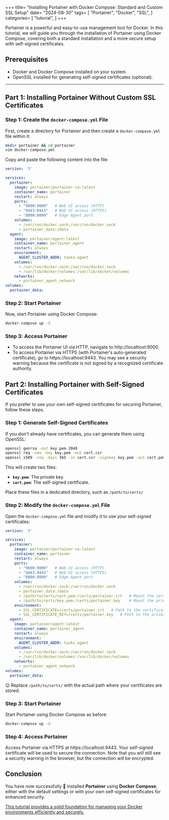 +++
title= "Installing Portainer with Docker Compose: Standard and Custom SSL Setup"
date= "2024-08-30"
tags= [
    "Portainer", 
    "Docker", 
    "SSL", 
    ]
categories= [
    "tutorial",
    ]
+++

Portainer is a powerful and easy-to-use management tool for Docker. In this tutorial, we will guide you through the installation of Portainer using Docker Compose, covering both a standard installation and a more secure setup with self-signed certificates.

## Prerequisites

- Docker and Docker Compose installed on your system.
- OpenSSL installed for generating self-signed certificates (optional).

---



## Part 1: Installing Portainer Without Custom SSL Certificates



### Step 1: Create the `docker-compose.yml` File

First, create a directory for Portainer and then create a `docker-compose.yml` file within it:

```bash
mkdir portainer && cd portainer
vim docker-compose.yml
```

Copy and paste the following content into the file:

```yaml
version: '3'

services:
  portainer:
    image: portainer/portainer-ce:latest
    container_name: portainer
    restart: always
    ports:
      - "9000:9000"   # Web UI access (HTTP)
      - "9443:9443"   # Web UI access (HTTPS)
      - "8000:8000"   # Edge Agent port
    volumes:
      - /var/run/docker.sock:/var/run/docker.sock
      - portainer_data:/data
  agent:
    image: portainer/agent:latest
    container_name: portainer_agent
    restart: always
    environment:
      AGENT_CLUSTER_ADDR: tasks.agent
    volumes:
      - /var/run/docker.sock:/var/run/docker.sock
      - /var/lib/docker/volumes:/var/lib/docker/volumes
    networks:
      - portainer_agent_network
volumes:
  portainer_data:

```



### Step 2: Start Portainer

Now, start Portainer using Docker Compose:

```bash
docker-compose up -d
```



### Step 3: Access Portainer

- To access the Portainer UI via HTTP, navigate to http://localhost:9000.
- To access Portainer via HTTPS (with Portainer's auto-generated certificate), go to https://localhost:9443. You may see a security warning because the certificate is not signed by a recognized certificate authority.



## Part 2: Installing Portainer with Self-Signed Certificates

If you prefer to use your own self-signed certificates for securing Portainer, follow these steps.

### Step 1: Generate Self-Signed Certificates

If you don't already have certificates, you can generate them using OpenSSL:

```bash
openssl genrsa -out key.pem 2048
openssl req -new -key key.pem -out cert.csr
openssl x509 -req -days 365 -in cert.csr -signkey key.pem -out cert.pem
```

This will create two files:

- **`key.pem`**: The private key.
- **`cert.pem`**: The self-signed certificate.

Place these files in a dedicated directory, such as `/path/to/certs/` 

### Step 2: Modify the `docker-compose.yml` File

Open the `docker-compose.yml` file and modify it to use your self-signed certificates:

```yaml
version: '3'

services:
  portainer:
    image: portainer/portainer-ce:latest
    container_name: portainer
    restart: always
    ports:
      - "9000:9000"   # Web UI access (HTTP)
      - "9443:9443"   # Web UI access (HTTPS)
      - "8000:8000"   # Edge Agent port
    volumes:
      - /var/run/docker.sock:/var/run/docker.sock
      - portainer_data:/data
      - /path/to/certs/cert.pem:/certs/portainer.crt   # Mount the certificate
      - /path/to/certs/key.pem:/certs/portainer.key    # Mount the private key
    environment:
      - SSL_CERTIFICATE=/certs/portainer.crt   # Path to the certificate in the container
      - SSL_CERTIFICATE_KEY=/certs/portainer.key   # Path to the private key in the container
  agent:
    image: portainer/agent:latest
    container_name: portainer_agent
    restart: always
    environment:
      AGENT_CLUSTER_ADDR: tasks.agent
    volumes:
      - /var/run/docker.sock:/var/run/docker.sock
      - /var/lib/docker/volumes:/var/lib/docker/volumes
    networks:
      - portainer_agent_network
volumes:
  portainer_data:

```

:wink: Replace `/path/to/certs/` with the actual path where your certificates are stored.

### Step 3: Start Portainer

Start Portainer using Docker Compose as before:

```bash
docker-compose up -d
```



### Step 4: Access Portainer

Access Portainer via HTTPS at https://localhost:9443. Your self-signed certificate will be used to secure the connection.  Note that you will still see a security warning in the browser, but the  connection will be encrypted.



## Conclusion

You have now successfully :tada: installed **Portainer**  using **Docker Compose**, either with the default settings or with your own  self-signed certificates for enhanced security. 

<u>This tutorial provides a solid foundation for managing your Docker environments efficiently and  securely.</u>
